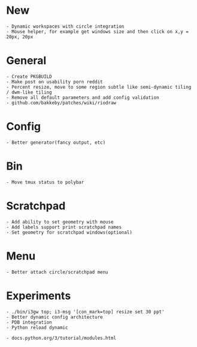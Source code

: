 # New
    - Dynamic workspaces with circle integration
    - Mouse helper, for example get windows size and then click on x,y = 20px, 20px

# General
    - Create PKGBUILD
    - Make post on usability porn reddit
    - Percent resize, move to some region subtle like semi-dynamic tiling / dwm-like tiling
    - Remove all default parameters and add config validation
    - github.com/bakkeby/patches/wiki/riodraw

# Config
    - Better generator(fancy output, etc)

# Bin
    - Move tmux status to polybar

# Scratchpad
    - Add ability to set geometry with mouse
    - Add labels support print scratchpad names
    - Set geometry for scratchpad windows(optional)

# Menu
    - Better attach circle/scratchpad menu

# Experiments
    - ./bin/i3gw top; i3-msg '[con_mark=top] resize set 30 ppt'
    - Better dynamic config architecture
    - PDB integration
    - Python reload dynamic

    - docs.python.org/3/tutorial/modules.html

